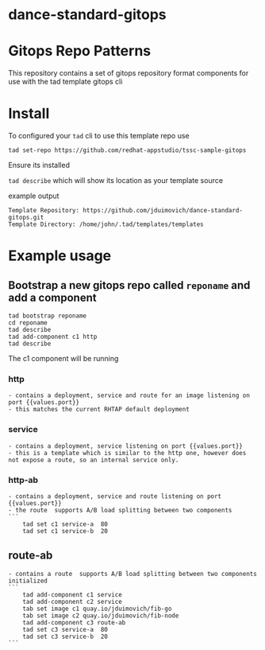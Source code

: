 # dance-standard-gitops

# Gitops Repo Patterns

This repository contains a set of gitops repository format components for use with the tad template gitops cli

# Install

To configured your `tad` cli to use this template repo use 

`tad set-repo https://github.com/redhat-appstudio/tssc-sample-gitops`

Ensure its installed 

`tad describe` which will show its location as your template source 


example output 
```
Template Repository: https://github.com/jduimovich/dance-standard-gitops.git
Template Directory: /home/john/.tad/templates/templates
```

# Example usage

## Bootstrap a new gitops repo called `reponame` and add a component

``` 
tad bootstrap reponame
cd reponame
tad describe
tad add-component c1 http
tad describe
```

The c1 component will be running 

### http 
    - contains a deployment, service and route for an image listening on port {{values.port}} 
    - this matches the current RHTAP default deployment
    
### service 
    - contains a deployment, service listening on port {{values.port}} 
    - this is a template which is similar to the http one, however does not expose a route, so an internal service only. 

### http-ab 
    - contains a deployment, service and route listening on port {{values.port}} 
    - the route  supports A/B load splitting between two components 
    ```  
        tad set c1 service-a  80
        tad set c1 service-b  20 

## route-ab 
    - contains a route  supports A/B load splitting between two components initialized
    ```  
        tad add-component c1 service 
        tad add-component c2 service 
        tab set image c1 quay.io/jduimovich/fib-go
        tab set image c2 quay.io/jduimovich/fib-node
        tad add-component c3 route-ab
        tad set c3 service-a  80
        tad set c3 service-b  20
    ```

